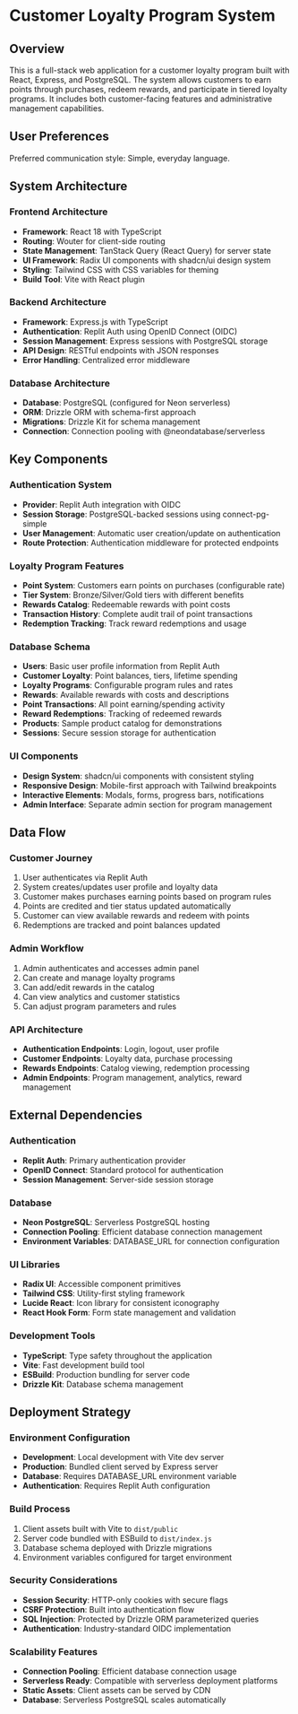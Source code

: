 # Customer Loyalty Program System

## Overview

This is a full-stack web application for a customer loyalty program built with React, Express, and PostgreSQL. The system allows customers to earn points through purchases, redeem rewards, and participate in tiered loyalty programs. It includes both customer-facing features and administrative management capabilities.

## User Preferences

Preferred communication style: Simple, everyday language.

## System Architecture

### Frontend Architecture
- **Framework**: React 18 with TypeScript
- **Routing**: Wouter for client-side routing
- **State Management**: TanStack Query (React Query) for server state
- **UI Framework**: Radix UI components with shadcn/ui design system
- **Styling**: Tailwind CSS with CSS variables for theming
- **Build Tool**: Vite with React plugin

### Backend Architecture
- **Framework**: Express.js with TypeScript
- **Authentication**: Replit Auth using OpenID Connect (OIDC)
- **Session Management**: Express sessions with PostgreSQL storage
- **API Design**: RESTful endpoints with JSON responses
- **Error Handling**: Centralized error middleware

### Database Architecture
- **Database**: PostgreSQL (configured for Neon serverless)
- **ORM**: Drizzle ORM with schema-first approach
- **Migrations**: Drizzle Kit for schema management
- **Connection**: Connection pooling with @neondatabase/serverless

## Key Components

### Authentication System
- **Provider**: Replit Auth integration with OIDC
- **Session Storage**: PostgreSQL-backed sessions using connect-pg-simple
- **User Management**: Automatic user creation/update on authentication
- **Route Protection**: Authentication middleware for protected endpoints

### Loyalty Program Features
- **Point System**: Customers earn points on purchases (configurable rate)
- **Tier System**: Bronze/Silver/Gold tiers with different benefits
- **Rewards Catalog**: Redeemable rewards with point costs
- **Transaction History**: Complete audit trail of point transactions
- **Redemption Tracking**: Track reward redemptions and usage

### Database Schema
- **Users**: Basic user profile information from Replit Auth
- **Customer Loyalty**: Point balances, tiers, lifetime spending
- **Loyalty Programs**: Configurable program rules and rates
- **Rewards**: Available rewards with costs and descriptions
- **Point Transactions**: All point earning/spending activity
- **Reward Redemptions**: Tracking of redeemed rewards
- **Products**: Sample product catalog for demonstrations
- **Sessions**: Secure session storage for authentication

### UI Components
- **Design System**: shadcn/ui components with consistent styling
- **Responsive Design**: Mobile-first approach with Tailwind breakpoints
- **Interactive Elements**: Modals, forms, progress bars, notifications
- **Admin Interface**: Separate admin section for program management

## Data Flow

### Customer Journey
1. User authenticates via Replit Auth
2. System creates/updates user profile and loyalty data
3. Customer makes purchases earning points based on program rules
4. Points are credited and tier status updated automatically
5. Customer can view available rewards and redeem with points
6. Redemptions are tracked and point balances updated

### Admin Workflow
1. Admin authenticates and accesses admin panel
2. Can create and manage loyalty programs
3. Can add/edit rewards in the catalog
4. Can view analytics and customer statistics
5. Can adjust program parameters and rules

### API Architecture
- **Authentication Endpoints**: Login, logout, user profile
- **Customer Endpoints**: Loyalty data, purchase processing
- **Rewards Endpoints**: Catalog viewing, redemption processing
- **Admin Endpoints**: Program management, analytics, reward management

## External Dependencies

### Authentication
- **Replit Auth**: Primary authentication provider
- **OpenID Connect**: Standard protocol for authentication
- **Session Management**: Server-side session storage

### Database
- **Neon PostgreSQL**: Serverless PostgreSQL hosting
- **Connection Pooling**: Efficient database connection management
- **Environment Variables**: DATABASE_URL for connection configuration

### UI Libraries
- **Radix UI**: Accessible component primitives
- **Tailwind CSS**: Utility-first styling framework
- **Lucide React**: Icon library for consistent iconography
- **React Hook Form**: Form state management and validation

### Development Tools
- **TypeScript**: Type safety throughout the application
- **Vite**: Fast development build tool
- **ESBuild**: Production bundling for server code
- **Drizzle Kit**: Database schema management

## Deployment Strategy

### Environment Configuration
- **Development**: Local development with Vite dev server
- **Production**: Bundled client served by Express server
- **Database**: Requires DATABASE_URL environment variable
- **Authentication**: Requires Replit Auth configuration

### Build Process
1. Client assets built with Vite to `dist/public`
2. Server code bundled with ESBuild to `dist/index.js`
3. Database schema deployed with Drizzle migrations
4. Environment variables configured for target environment

### Security Considerations
- **Session Security**: HTTP-only cookies with secure flags
- **CSRF Protection**: Built into authentication flow
- **SQL Injection**: Protected by Drizzle ORM parameterized queries
- **Authentication**: Industry-standard OIDC implementation

### Scalability Features
- **Connection Pooling**: Efficient database connection usage
- **Serverless Ready**: Compatible with serverless deployment platforms
- **Static Assets**: Client assets can be served by CDN
- **Database**: Serverless PostgreSQL scales automatically
